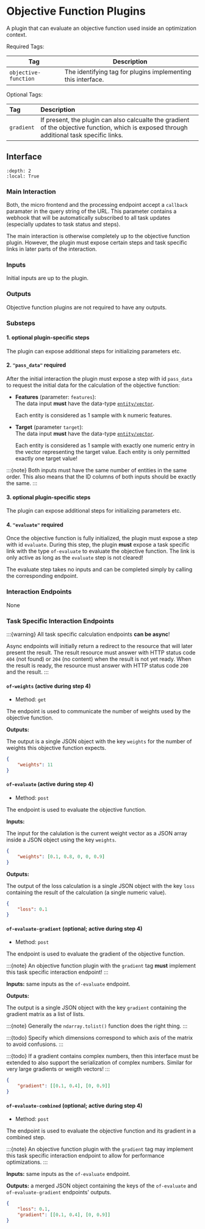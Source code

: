 # Objective Function Plugins

A plugin that can evaluate an objective function used inside an optimization context.


Required Tags:

| Tag                   | Description |
|-----------------------|-------------|
| `objective-function`  | The identifying tag for plugins implementing this interface.     |

Optional Tags:

| Tag               | Description |
|:------------------|:------------|
| `gradient`        | If present, the plugin can also calcualte the gradient of the objective function, which is exposed through additional task specific links.      |


## Interface

```{contents}
:depth: 2
:local: True
```


### Main Interaction

Both, the micro frontend and the processing endpoint accept a `callback` paramater in the query string of the URL.
This parameter contains a webhook that will be automatically subscribed to all task updates (especially updates to task status and steps).

The main interaction is otherwise completely up to the objective function plugin.
However, the plugin must expose certain steps and task specific links in later parts of the interaction.


### Inputs

Initial inputs are up to the plugin.

### Outputs

Objective function plugins are not required to have any outputs.


### Substeps

#### 1. optional plugin-specific steps

The plugin can expose additional steps for initializing parameters etc.

#### 2. `"pass_data"` **required**

After the initial interaction the plugin must expose a step with id `pass_data` to request the initial data for the calculation of the objective function:

 *  **Features** (parameter: `features`):\
    The data input **must** have the data-type [`entity/vector`](../data-formats/examples/entities.rst#entity-vector).

    Each entity is considered as 1 sample with k numeric features.
 *  **Target** (parameter `target`):\
    The data input **must** have the data-type [`entity/vector`](../data-formats/examples/entities.rst#entity-vector).

    Each entity is considered as 1 sample with exactly one numeric entry in the vector representing the target value.
    Each entity is only permitted exactly one target value!

:::{note}
Both inputs must have the same number of entities in the same order.
This also means that the ID columns of both inputs should be exactly the same.
:::

#### 3. optional plugin-specific steps

The plugin can expose additional steps for initializing parameters etc.

#### 4. `"evaluate"` **required**

Once the objective function is fully initialized, the plugin must expose a step with id `evaluate`.
During this step, the plugin **must** expose a task specific link with the type `of-evaluate` to evaluate the objective function.
The link is only active as long as the `evaluate` step is not cleared!

The evaluate step takes no inputs and can be completed simply by calling the corresponding endpoint.


### Interaction Endpoints

None


### Task Specific Interaction Endpoints

:::{warning}
All task specific calculation endpoints **can be async**!

Async endpoints will initially return a redirect to the resource that will later present the result.
The result resource must answer with HTTP status code `404` (not found) or `204` (no content) when the result is not yet ready.
When the result is ready, the resource must answer with HTTP status code `200` and the result.
:::


#### `of-weights` (active during step 4)

* Method: `get`

The endpoint is used to communicate the number of weights used by the objective function.

**Outputs:**

The output is a single JSON object with the key `weights` for the number of weights this objective function expects.


```json
{
    "weights": 11
}
```


#### `of-evaluate` (active during step 4)

* Method: `post`

The endpoint is used to evaluate the objective function.

**Inputs:**

The input for the calulation is the current weight vector as a JSON array inside a JSON object using the key `weights`.

```json
{
    "weights": [0.1, 0.8, 0, 0, 0.9]
}
```

**Outputs:**

The output of the loss calculation is a single JSON object with the key `loss` containing the result of the calculation (a single numeric value).

```json
{
    "loss": 0.1
}
```

#### `of-evaluate-gradient` (optional; active during step 4)

* Method: `post`

The endpoint is used to evaluate the gradient of the objective function.

:::{note}
An objective function plugin with the `gradient` tag **must** implement this task specific interaction endpoint!
:::

**Inputs:** same inputs as the `of-evaluate` endpoint.

**Outputs:**

The output is a single JSON object with the key `gradient` containing the gradient matrix as a list of lists.

:::{note}
Generally the `ndarray.tolist()` function does the right thing.
:::

:::{todo}
Specify which dimensions correspond to which axis of the matrix to avoid confusions.
:::

:::{todo}
If a gradient contains complex numbers, then this interface must be extended to also support the serialization of complex numbers.
Similar for very large gradients or weigth vectors!
:::

```json
{
    "gradient": [[0.1, 0.4], [0, 0.9]]
}
```

#### `of-evaluate-combined` (optional; active during step 4)

* Method: `post`

The endpoint is used to evaluate the objective function and its gradient in a combined step.

:::{note}
An objective function plugin with the `gradient` tag may implement this task specific interaction endpoint to allow for performance optimizations.
:::

**Inputs:** same inputs as the `of-evaluate` endpoint.

**Outputs:** a merged JSON object containing the keys of the `of-evaluate` and `of-evaluate-gradient` endpoints' outputs.

```json
{
    "loss": 0.1,
    "gradient": [[0.1, 0.4], [0, 0.9]]
}
```
